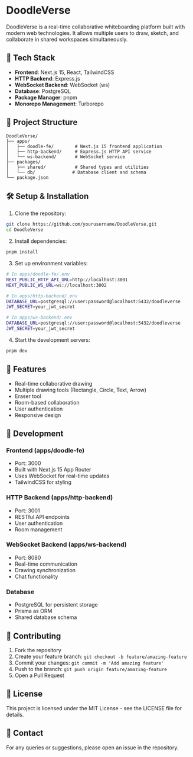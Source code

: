 # DoodleVerse

DoodleVerse is a real-time collaborative whiteboarding platform built with modern web technologies. It allows multiple users to draw, sketch, and collaborate in shared workspaces simultaneously.


## 🚀 Tech Stack

- **Frontend**: Next.js 15, React, TailwindCSS
- **HTTP Backend**: Express.js
- **WebSocket Backend**: WebSocket (ws)
- **Database**: PostgreSQL
- **Package Manager**: pnpm
- **Monorepo Management**: Turborepo

## 📁 Project Structure

```
DoodleVerse/
├── apps/
│   ├── doodle-fe/        # Next.js 15 frontend application
│   ├── http-backend/     # Express.js HTTP API service
│   └── ws-backend/       # WebSocket service
├── packages/
│   ├── shared/           # Shared types and utilities
│   └── db/              # Database client and schema
└── package.json
```

## 🛠️ Setup & Installation

1. Clone the repository:
```bash
git clone https://github.com/yourusername/DoodleVerse.git
cd DoodleVerse
```

2. Install dependencies:
```bash
pnpm install
```

3. Set up environment variables:
```bash
# In apps/doodle-fe/.env
NEXT_PUBLIC_HTTP_API_URL=http://localhost:3001
NEXT_PUBLIC_WS_URL=ws://localhost:3002

# In apps/http-backend/.env
DATABASE_URL=postgresql://user:password@localhost:5432/doodleverse
JWT_SECRET=your_jwt_secret

# In apps/ws-backend/.env
DATABASE_URL=postgresql://user:password@localhost:5432/doodleverse
JWT_SECRET=your_jwt_secret
```

4. Start the development servers:
```bash
pnpm dev
```

## 🎨 Features

- Real-time collaborative drawing
- Multiple drawing tools (Rectangle, Circle, Text, Arrow)
- Eraser tool
- Room-based collaboration
- User authentication
- Responsive design

## 🔧 Development

### Frontend (apps/doodle-fe)
- Port: 3000
- Built with Next.js 15 App Router
- Uses WebSocket for real-time updates
- TailwindCSS for styling

### HTTP Backend (apps/http-backend)
- Port: 3001
- RESTful API endpoints
- User authentication
- Room management

### WebSocket Backend (apps/ws-backend)
- Port: 8080
- Real-time communication
- Drawing synchronization
- Chat functionality

### Database
- PostgreSQL for persistent storage
- Prisma as ORM
- Shared database schema

## 🌟 Contributing

1. Fork the repository
2. Create your feature branch: `git checkout -b feature/amazing-feature`
3. Commit your changes: `git commit -m 'Add amazing feature'`
4. Push to the branch: `git push origin feature/amazing-feature`
5. Open a Pull Request

## 📄 License

This project is licensed under the MIT License - see the LICENSE file for details.

## 👥 Contact

For any queries or suggestions, please open an issue in the repository.
